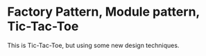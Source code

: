 # Factory Pattern, Module pattern, Tic-Tac-Toe

This is Tic-Tac-Toe, but using some new design techniques. 